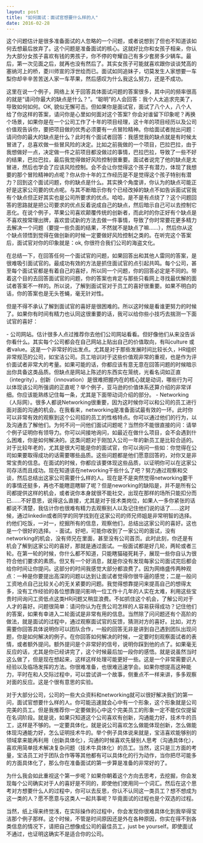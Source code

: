 ```yaml
---
layout: post
title: "如何面试：面试官想要什么样的人"
date: 2016-02-28
---
```



这个问题估计是很多准备面试的人忽略的一个问题，或者说想到了但也不知道该如何去想最后放弃了。这个问题是准备面试的核心。这就好比你和女孩子相亲，你认为大部分女孩子喜欢有钱的男孩子，你不停的夸耀自己有多少套房多少辆车。最后，第一次见面之后，就再也没有然后了。其实女孩子可能就喜欢跟你谈谈梵高的塞纳河上的桥，菱川师宣的浮世绘而已。面试如同追妹子，切莫发生人家想要一车梨你却辛辛苦苦送人家一车苹果，然后感叹为什么我这么努力，还是不成功。
<P> 这里在说一个例子，网络上关于回答具体面试问题的答案很多，其中问的频率很高的就是“请问你最大的缺点是什么？”。“聪明”的人会回答：我个人太追求完美了，导致如何如何。OK, 貌似无懈可击。但如果你是面试官，面试了八个人，八个人给了你这样的答案，请问你是心里如何面对这个答案? 你会对谁留下印象呢？再换个场景，如果你是在一个公司工作了十年的项目经理，这十年的项目经历以及公司价值观告诉你，要把项目做的优秀必须要有一点冒险精神。你给面试者抛出问题：请问你的最大的缺点是什么？此时有个面试者回答：我感觉我的缺点就是有时候太冒进了，总喜欢做一些冒风险的决定。比如之前我做的一个项目，巴拉巴拉，由于我想做好一点，决定做一件之前项目都没做过的事情，巴拉巴拉，导致了一些不好的结果，巴拉巴拉，最后我觉得做好风险控制很重要。面试者说完了他的缺点是太冒进，然后也学会了应该风险控制。会不会让你觉得这个孩子有潜力，体现了我想要的那个冒险精神的点呢？你从你十年的工作经历是不是觉得这个孩子特别有潜力？回到这个面试问题，你的缺点是什么。其实换个角度讲，你认为的缺点可能正好是这家公司要的优点呢。与其不断暗示你有个已经改掉的缺点不如告诉面试官我有个缺点但正好其实也是公司所要求的优点。哈哈，是不是有点绕了？这个问题回答的思路就是把公司要求的优点反着说成自己的缺点，然后暗示自己可以去控制它恶化。在说个例子，苹果公司喜欢颠覆传统的创新者，而此时的你正好有个缺点是不喜欢按常理出牌，喜欢尝试新的方法去做一件事情，导致了你时常要花更多精力去解决一个问题（要提一些负面的结果，不然就不是缺点了嘛……），然后你从这个缺点领悟到觉得在做创新的时候一定要做好风险控制之类的。在听完这个答案后，面试官对你的印象就是：ok, 你很符合我们公司的海盗文化。</P>
<P> 在总结一下，在回答任何一个面试官的问题，如果回答出和其他人雷同的答案，是很难吸引面试官的。最成功有效的方法是抓住面试官的点引起共鸣。每个公司，甚至每个面试官都是有着自己的喜好，所以同一个问题，你的回答必定是不同的。带着这个目的去回答面试官的问题，你的答案也肯定与那些只看网上寻找最优解的面试者答案不一样的。所以说，了解到面试官对于员工的喜好很重要。如果不明白的话，你的答案也是无头苍蝇，毫无针对性。</P>
<p>但是不得不承认了解到面试官的喜好是很困难的。所以这时候是看谁更努力的时候了。如果你有时间有精力也认同这很重要的话，我可以给你些小技巧去揣测一下面试官的喜好：<p/>
- 公司网站。估计很多人点过推荐你去他们公司网站看看。但好像他们从来没告诉你看什么。其实每个公司都会在自己网站上贴出自己的价值取向，有叫culture 或者value。这是一个非常好的出发点。尤其是对于那些发展时间比较长久，HR组织非常规范的公司，如宝洁公司。员工培训对于这些价值观非常的重视，也是作为评价面试者非常大的考量。如果可能的话，你都应该有意无意在回答问题的时候暗示出你具备这类品质。但缺点是网站上陈述的东西实在笼统，光看名词如正直（integrity），创新（innovation）是很难把握内在的核心就是动词，哪些行为可以体现该公司所强调的正直呢？举个例子，亚马逊的价值体系还算介绍的非常详细。你应该能熟练记住每一条，尤其是下面带动词介绍的部分。
- Networking（人际网）。很多人都说Networking很重要，因为这时候你可以和公司的员工进行面对面的沟通的机会。在我看来，networking是准备面试最有效的一环。此时你可以非常有效的观察到这个公司招的员工的性格特点。你可以通过他们的行为，以及沟通去了解他们。为何不问一问他们面试问题呢？当然你不能很直接的问：请举个例子证明你有领导力。你可以间接地询问，如最近在做什么项目，会不会遇到什么困难，你是如何解决的。这类问题对于刚加入公司一年的新员工是比较合适的。对于比较年老的，尤其是很大可能是你的面试官，你可以询问一些如：你觉得在公司如果要取得成功的话需要哪些品质。这些问题都是他们愿意回答的，对你又是非常宝贵的信息。在面试的时候，你都应该要体现这些品质，以证明你可以在这家公司存活而且成功。现在知道该在networking干些什么了吧？努力通过观察和交谈，然后总结出这家公司需要什么样的人。现在是不是突然觉得networking要干的事情还挺多，再也不能瞎逛瞎聊了呢？但是neworking的缺陷是，并不是所有公司都提供这样的机会，或者说你本身就很不能社交，出现在那样的场所只能扣分而已……不好意思，说得这么直接，尤其是对于技术类岗位，如果人一多你紧张的话都说不清楚，我估计你也很难有精力去观察别人以及记住他们说的话了……这时候，通过linkedin或者同学的同学找到在这家公司的师兄师姐是非常明智的选择。约他们吃饭，一对一，挖掘所有的信息，观察他们，总结出这家公司的喜好。这也是一个很好的选择。
- 面试。好吧，可能你收到了一家公司的面试，没有networking的机会，没有师兄在里面，甚至没有公司首页。此时此刻，你还是有机会了解到这家公司的喜好，那就是通过面试。一般面试都是好几轮，两轮或者三轮。在第一轮的时候，你什么都不知道，只能瞎猫碰死耗子，展现一些你自认为很符合他们要求的素质。但又有一个好消息，就是你没有发现每家公司面试完后都会给你时间让你提问。这部分的时间我感觉大部分都浪费了。因为网络盛传两种观点：一种是你要提出高深的问题以达到让面试者觉得你很牛逼的感觉；二是一般问工资地点自己比较关心的无关紧要的问题。我觉得想靠提问来提高自己的想得太多，没有工作经验的各位想靠提问影响一位工作十几年的人实在太难，利用这些宝贵时间询问工资低点这类HR问题又稍显浪费。不如抓住这个机会，了解公司对于人才的喜好。问题很简单：请问你认为在贵公司怎样的人容易获得成功？记住他们的答案，如果有幸进入二轮面试是非常有用的信息。当然除了问问题还有个高阶的做法，就是面试的过程中，通过观察面试官的反馈，猜测对方的喜好。比如，对方需要你回答具体说明你可以团队合作，一般的回答无非是讲到自己遇到团队出现问题，你是如何解决的例子。在你回答如何解决的时候，一定要时刻观察面试者的表情，或者额外提问。额外提问是个非常好的信号，说明你踩到他的点了。如果毫无反应的话，尤其是你已经讲完了，这个时候最后加一段你的感悟。就是说虽然当时这么做了，但是现在想起来，这样这样处理可能更好一些。这是一个非常需要识人经验以及临场发挥的方法。你很难准备，也很难迅速学会。如果你想提高这种能力，平时在和人交际过程中，可以尝试讲一个故事，侧重点不一样来讲，多多观察对面的反应。这是个很有意思的实验。

<p> 对于大部分公司，公司的一些大众资料和networking就可以很好解决我们的第一问，面试官想要什么样的人。你可能迅速就会心中有一个形象，这个形象就是公司完美的员工。但是我推荐你一定要做到心中这个完美员工的形象一定不能仅仅提留在名词阶段。就是说，如果只知道这个公司喜欢有创新，沟通能力好，技术牛的员工，这样是不够的。一定要具体化，就是说公司喜欢怎么做能体现创新，怎么做能体现沟通能力好，怎么证明技术牛的。举个例子具体说来就是，宝洁喜欢能够别的领域拿来能再利用（创新具体化），沟通的时候喜欢先替别人思考（沟通具体化），喜欢用简单技术解决复杂问题（技术牛具体化）的员工。当然，这只是三方面的考量，宝洁员工对于团队合作等等其他都有可以具体化的行为动作，当你把尽可能多的方面具体化了，那么你在准备面试的第一步算是准备的非常好的了。</p>
<p>为什么我会如此重视这个第一步呢？如果你朝着这个方向去思考，去挖掘，你会发现每个公司确实对于人的喜好是不同的，即使他们使用同一个词汇。然后在这个思考对方想要什么人的过程中，你可以去反思，你认不认同这一类员工？想不想成为这一类的人？愿不愿意与这类人一起共事呢？毕竟面试的过程也是个双选的过程。</p>
<p>当然，纸上得来终觉浅，在实际操作的过程中，你会发现你很难具体化到我举得宝洁那个例子那样。这个时候，不管是时间原因还是外在各种原因，你实在得不到各类信息的情况下，请把自己想像成公司的最佳员工，just be yourself。即使面试不通过，也证明这确实不是适合你的公司。</p>
